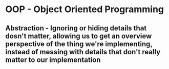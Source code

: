# OOP - Object Oriented Programming

## Abstraction - Ignoring or hiding details that dosn't matter, allowing us to get an overview perspective of the thing we're implementing, instead of messing with details that don't really matter to our implementation
```


```